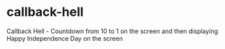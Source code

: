 # callback-hell
Callback Hell - Countdown from 10 to 1 on the screen and then displaying Happy Independence Day on the screen
